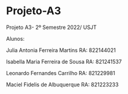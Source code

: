 # Projeto-A3

Projeto A3- 2º Semestre 2022/ USJT

Alunos: 

Julia Antonia Ferreira Martins RA: 822144021

Isabella Maria Ferreira de Sousa RA: 821241537

Leonardo Fernandes Carrilho RA: 821229981

Maciel Fidelis de Albuquerque RA: 821223233
